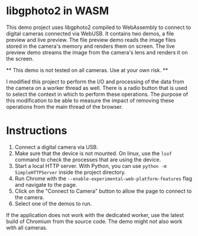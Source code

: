 # libgphoto2 in WASM #

This demo project uses libgphoto2 compiled to WebAssembly to connect to digital
cameras connected via WebUSB. It contains two demos, a file preview and
live preview. The file preview demo reads the image files stored in the camera's
memory and renders them on screen. The live preview demo streams the image from
the camera's lens and renders it on the screen.

** This demo is not tested on all cameras. Use at your own risk. **

I modified this project to perform the I/O and processing of the data from the
camera on a worker thread as well. There is a radio button that is used to
select the context in which to perform these operations. The purpose of this
modification to be able to measure the impact of removing these operations from
the main thread of the browser.

# Instructions #

1. Connect a digital camera via USB.
2. Make sure that the device is not mounted. On linux, use the `lsof` command to
   check the processes that are using the device.
3. Start a local HTTP server. With Python, you can use `python -m
   SimpleHTTPServer` inside the project directory.
4. Run Chrome with the `--enable-experimental-web-platform-features` flag and
   navigate to the page.
5. Click on the "Connect to Camera" button to allow the page to connect to the
   camera.
6. Select one of the demos to run.

If the application does not work with the dedicated worker, use the latest build
of Chromium from the source code. The demo might not also work with all cameras.
